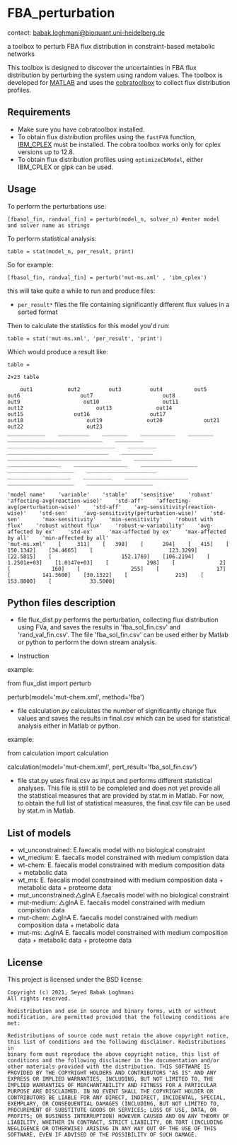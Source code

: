 # FBA_perturbation
contact: babak.loghmani@bioquant.uni-heidelberg.de

a toolbox to perturb FBA flux distribution in constraint-based metabolic networks

This toolbox is designed to discover the uncertainties in FBA flux distribution by perturbing the system using random values.
The toolbox is developed for [MATLAB](mathworks.com) and uses the [cobratoolbox](https://opencobra.github.io/cobratoolbox/stable/) to collect flux distribution profiles.

## Requirements

 * Make sure you have cobratoolbox installed.
 * To obtain flux distribution profiles using the `fastFVA` function, [IBM\_CPLEX](IBM.com) must be installed. The cobra toolbox works only for cplex versions up to 12.8. 
 * To obtain flux distribution profiles using `optimizeCbModel`, either IBM\_CPLEX or glpk can be used.

## Usage
To perform the perturbations use: 
 
 	[fbasol_fin, randval_fin] = perturb(model_n, solver_n) #enter model and solver name as strings
 
To perform statistical analysis:

	table = stat(model_n, per_result, print)

So for example: 

	[fbasol_fin, randval_fin] = perturb('mut-ms.xml' , 'ibm_cplex')

this will take quite a while to run and produce files:

* `per_result*` files the file containing significantly different flux values in a sorted format

Then to calculate the statistics for this model you'd run:

	table = stat('mut-ms.xml', 'per_result', 'print')

Which would produce a result like:

	table =

  	2×23 table

        out1           out2         out3         out4          out5                   out6                   out7                      out8                     out9                    out10                    out11                      out12                       out13              out14                out15                out16                   out17                    out18                    out19              out20             out21                    out22                    out23        
    ____________    __________    ________    ___________    ________    ______________________________    _________    __________________________________    _________    ________________________________    __________    ____________________________________    ____________    _________________    _________________    __________________    _____________________    ______________________    ____________________    _________    ____________________    _____________________    _____________________

    'model name'    'variable'    'stable'    'sensitive'    'robust'    'affecting-avg(reaction-wise)'    'std-aff'    'affecting-avg(perturbation-wise)'    'std-aff'    'avg-sensitivity(reaction-wise)'    'std-sen'     'avg-sensitivity(perturbation-wise)'    'std-sen'       'max-sensitivity'    'min-sensitivity'    'robust with flux'    'robust without flux'    'robust-w-variability'    'avg-affected by ex'    'std-ex'     'max-affected by ex'    'max-affected by all'    'min-affected by all'
    'mut-ms.xml'    [     311]    [   398]    [      294]    [   415]    [                    150.1342]    [34.4665]    [                        123.3299]    [22.5815]    [                      152.1769]    [106.2194]    [                        1.2501e+03]    [1.0147e+03]    [            298]    [              2]    [             160]    [                255]    [                  17]    [          141.3600]    [30.1322]    [               213]    [           153.8000]    [            33.5000]

## Python files description

* file flux_dist.py performs the perturbation, collecting flux distribution using FVa, and saves the results in 'fba_sol_fin.csv' and 'rand_val_fin.csv'. The file 'fba_sol_fin.csv' can be used either by Matlab or python to perform the down stream analysis.

* Instruction



example:

from flux_dist import perturb

perturb(model='mut-chem.xml', method='fba')


* file calculation.py calculates the number of significantly change flux values and saves the results in final.csv which can be used for statistical analysis either in Matlab or python.

example:

from calculation import calculation 

calculation(model='mut-chem.xml', pert_result='fba_sol_fin.csv')


* file stat.py uses final.csv as input and performs different statistical analyses. This file is still to be completed and does not yet provide all the statistical measures that are provided by stat.m in Matlab. For now, to obtain the full list of statistical measures, the final.csv file can be used by stat.m in Matlab.



## List of models

* wt_unconstrained: E.faecalis model with no biological constraint
* wt_medium: E. faecalis model constrained with medium compistion data
* wt-chem: E. faecalis model constrained with medium composition data + metabolic data
* wt_ms: E. faecalis model constrained with medium composition data + metabolic data + proteome data
* mut_unconstrained:△glnA E.faecalis model with no biological constraint
* mut-medium: △glnA E. faecalis model constrained with medium compistion data
* mut-chem: △glnA E. faecalis model constrained with medium composition data + metabolic data
* mut-ms: △glnA E. faecalis model constrained with medium composition data + metabolic data + proteome data

## License
This project is licensed under the BSD license: 

	Copyright (c) 2021, Seyed Babak Loghmani
	All rights reserved. 
	
	Redistribution and use in source and binary forms, with or without 
	modification, are permitted provided that the following conditions are 
	met: 
	
	Redistributions of source code must retain the above copyright notice, 
	this list of conditions and the following disclaimer. Redistributions in 
	binary form must reproduce the above copyright notice, this list of 
	conditions and the following disclaimer in the documentation and/or 
	other materials provided with the distribution. THIS SOFTWARE IS 
	PROVIDED BY THE COPYRIGHT HOLDERS AND CONTRIBUTORS "AS IS" AND ANY 
	EXPRESS OR IMPLIED WARRANTIES, INCLUDING, BUT NOT LIMITED TO, THE 
	IMPLIED WARRANTIES OF MERCHANTABILITY AND FITNESS FOR A PARTICULAR 
	PURPOSE ARE DISCLAIMED. IN NO EVENT SHALL THE COPYRIGHT HOLDER OR 
	CONTRIBUTORS BE LIABLE FOR ANY DIRECT, INDIRECT, INCIDENTAL, SPECIAL, 
	EXEMPLARY, OR CONSEQUENTIAL DAMAGES (INCLUDING, BUT NOT LIMITED TO, 
	PROCUREMENT OF SUBSTITUTE GOODS OR SERVICES; LOSS OF USE, DATA, OR 
	PROFITS; OR BUSINESS INTERRUPTION) HOWEVER CAUSED AND ON ANY THEORY OF 
	LIABILITY, WHETHER IN CONTRACT, STRICT LIABILITY, OR TORT (INCLUDING 
	NEGLIGENCE OR OTHERWISE) ARISING IN ANY WAY OUT OF THE USE OF THIS 
	SOFTWARE, EVEN IF ADVISED OF THE POSSIBILITY OF SUCH DAMAGE. 
	
